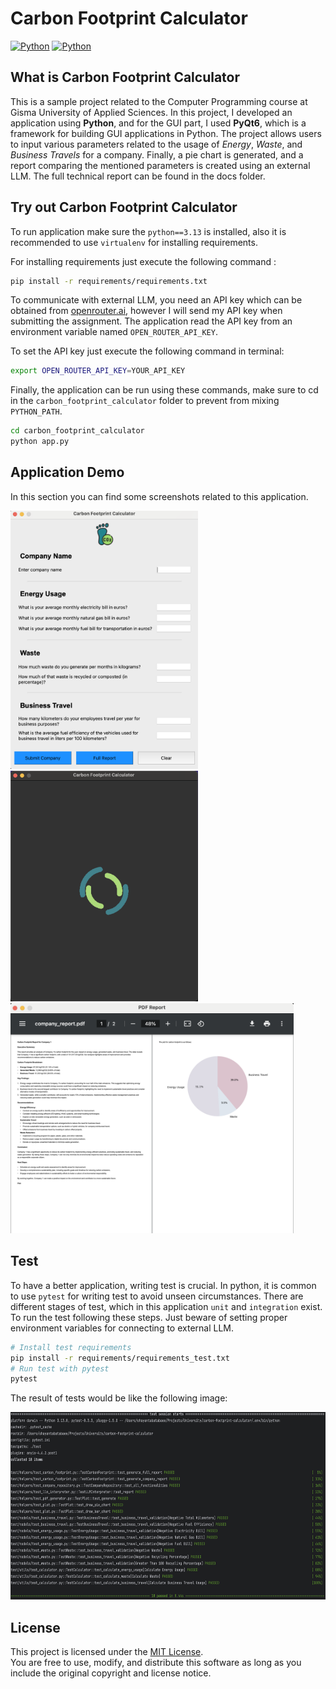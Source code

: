 # **Carbon Footprint Calculator**

[![Python](https://img.shields.io/badge/python-3.13-green)](https://www.python.org/downloads/release/python-3130/)
[![Python](https://img.shields.io/badge/PyQt6-6.7.1-blue)](https://pypi.org/project/PyQt6/)

## What is Carbon Footprint Calculator

This is a sample project related to the Computer Programming course at Gisma University of Applied Sciences.
In this project, I developed an application using <b>Python</b>, and for the GUI part, I used <b>PyQt6</b>, which
is a framework for building GUI applications in Python. The project allows users to input various parameters
related to the usage of <i>Energy</i>, <i>Waste</i>, and <i>Business Travels</i> for a company. Finally, a pie chart
is generated, and a report comparing the mentioned parameters is created using an external LLM.
The full technical report can be found in the docs folder.

## Try out Carbon Footprint Calculator

To run application make sure the `python==3.13` is installed, also it is recommended to use `virtualenv` for installing
requirements.

For installing requirements just execute the following command :

```bash
pip install -r requirements/requirements.txt
```

To communicate with external LLM, you need an API key which can be obtained from
<a href="https://openrouter.ai/settings/keys">openrouter.ai</a>, however I will send my API key when submitting the
assignment.
The application read the API key from an environment variable named `OPEN_ROUTER_API_KEY`.

To set the API key just execute the following command in terminal:

```bash
export OPEN_ROUTER_API_KEY=YOUR_API_KEY
```

Finally, the application can be run using these commands, make sure to cd in the `carbon_footprint_calculator` folder to 
prevent from mixing `PYTHON_PATH`.
```bash
cd carbon_footprint_calculator
python app.py
```

## Application Demo
In this section you can find some screenshots related to this application.

<img src="docs/MainWindow.png" alt="Example" width="300">
<img src="docs/Loading.png" alt="Example" width="300">
<img src="docs/Report.png" alt="Example" width="453">

## Test
To have a better application, writing test is crucial. In python, it is common to use `pytest` for writing test to avoid unseen
circumstances. There are different stages of test, which in this application `unit` and `integration` exist. To run the test 
following these steps. Just beware of setting proper environment variables for connecting to external LLM.

```bash
# Install test requirements
pip install -r requirements/requirements_test.txt
# Run test with pytest
pytest
```

The result of tests would be like the following image:

<img src="docs/Test.png" alt="Example" height="300">

## License

This project is licensed under the [MIT License](LICENSE).  
You are free to use, modify, and distribute this software as long as you include the original copyright and license notice.
